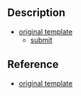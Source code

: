 ## Description

- [original template](https://github.com/embeddedartistry/templates/blob/master/oss_docs/PULL_REQUEST_TEMPLATE/pull_request_template.md)
  - [submit](https://github.com/embeddedartistry/templates/blob/master/oss_docs/PULL_REQUEST_TEMPLATE/pull_request_template.md)

## Reference

- [original template](https://github.com/embeddedartistry/templates/blob/master/oss_docs/PULL_REQUEST_TEMPLATE/pull_request_template.md)